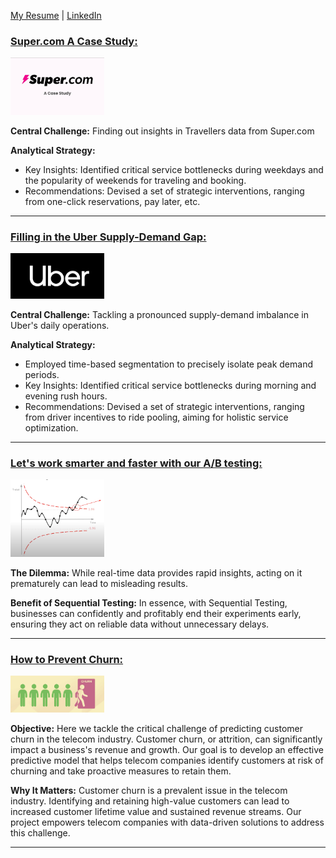  [My Resume](./resume.md)      |       [LinkedIn](https://www.linkedin.com/in/anshul-kumar-96570713a/) 

### [Super.com A Case Study:](https://docs.google.com/presentation/d/1WgZA6TlsfpeNK_npGpdy7Ieo0BfOiLxpwzXhwKIW3EM/edit?usp=sharing)
[<img src="./assets/images/super.png" alt="uberlogo" width="150" />](https://docs.google.com/presentation/d/1WgZA6TlsfpeNK_npGpdy7Ieo0BfOiLxpwzXhwKIW3EM/edit?usp=sharing)

**Central Challenge:** Finding out insights in Travellers data from Super.com

**Analytical Strategy:**
- Key Insights: Identified critical service bottlenecks during weekdays and the popularity of weekends for traveling and booking.
- Recommendations: Devised a set of strategic interventions, ranging from one-click reservations, pay later, etc.

---
### [Filling in the Uber Supply-Demand Gap:](./Uber-supply-demand.md)
[<img src="./assets/images/uberlogo.png" alt="uberlogo" width="150" />](./Uber-supply-demand.md)

**Central Challenge:** Tackling a pronounced supply-demand imbalance in Uber's daily operations.

**Analytical Strategy:**
- Employed time-based segmentation to precisely isolate peak demand periods.
- Key Insights: Identified critical service bottlenecks during morning and evening rush hours.
- Recommendations: Devised a set of strategic interventions, ranging from driver incentives to ride pooling, aiming for holistic service optimization.

---

### [Let's work smarter and faster with our A/B testing:](./sequential_testing.md)

[<img src="./assets/images/sequential.png" alt="uberlogo" width="150" />](./sequential_testing.md)

**The Dilemma:** While real-time data provides rapid insights, acting on it prematurely can lead to misleading results.
  
**Benefit of Sequential Testing:**
In essence, with Sequential Testing, businesses can confidently and profitably end their experiments early, ensuring they act on reliable data without unnecessary delays.

---

### [How to Prevent Churn:](./solution_telecom_churn.md)

[<img src="./assets/images/churn.png" alt="uberlogo" width="150" />](./solution_telecom_churn.md)

**Objective:** Here we tackle the critical challenge of predicting customer churn in the telecom industry. Customer churn, or attrition, can significantly impact a business's revenue and growth. Our goal is to develop an effective predictive model that helps telecom companies identify customers at risk of churning and take proactive measures to retain them.

**Why It Matters:** Customer churn is a prevalent issue in the telecom industry. Identifying and retaining high-value customers can lead to increased customer lifetime value and sustained revenue streams. Our project empowers telecom companies with data-driven solutions to address this challenge.

---
